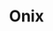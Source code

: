---
title: Onix
date: 
draft: false

# descripcion
description : Ovalos con ónix grandes

materials: Plata 925

color: Plateado

dimensions: 1,1cm

code: 01-04-0141

type: "Aros"

categories: []

price: $2.480,00

price_eftvo: $2.105,00

# Images
# first image will be shown in the product page
images:
  # - image: "images/path_to_image"
  # La ubicacion de las imagenes es imagenes/Aros/Aros.Piedras/01-04-0141-onix
  - image: "./images/aros/piedras/01-04-0141-ovalos-con-onix-grandes_a.jpeg"
  - image: "./images/aros/piedras/01-04-0141-ovalos-con-onix-grandes_b.jpeg"
---
